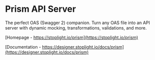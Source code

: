 # Prism API Server

The perfect OAS (Swagger 2) companion. Turn any OAS file into an API server with dynamic mocking, transformations, validations, and more.

[Homepage - https://stoplight.io/prism](https://stoplight.io/prism)

[Documentation - https://designer.stoplight.io/docs/prism](https://designer.stoplight.io/docs/prism)
